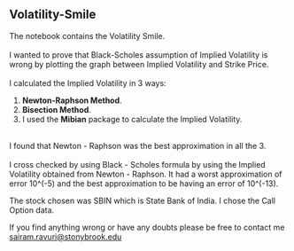 ## Volatility-Smile
The notebook contains the Volatility Smile. <br />
<br />
I wanted to  prove that Black-Scholes assumption of Implied Volatility is wrong by plotting the graph between Implied Volatility and Strike Price. <br />
<br />
I calculated the Implied Volatility in 3 ways: <br />
1) **Newton-Raphson Method**. <br />
2) **Bisection Method**. <br />
3) I used the **Mibian** package to calculate the Implied Volatility. <br />
<br />
I found that Newton - Raphson was the best approximation in all the 3. <br />
<br />
I cross checked by using Black - Scholes formula by using the Implied Volatility obtained from Newton - Raphson. It had a worst approximation of error 10^(-5) and the best approximation to be having an error of 10^(-13).
<br />

The stock chosen was SBIN which is State Bank of India. I chose the Call Option data. <br />

If you find anything wrong or have any doubts please be free to contact me sairam.ravuri@stonybrook.edu

